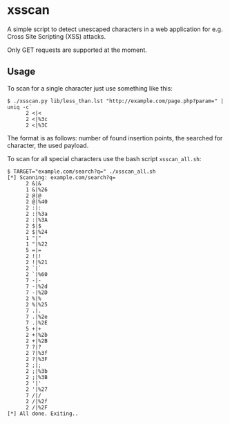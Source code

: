 # xsscan
A simple script to detect unescaped characters in a web application for e.g. Cross Site Scripting (XSS) attacks.

Only GET requests are supported at the moment.

## Usage
To scan for a single character just use something like this:

```
$ ./xsscan.py lib/less_than.lst "http://example.com/page.php?param=" | uniq -c`
      2 <|<
      2 <|%3c
      2 <|%3C 
```
The format is as follows: number of found insertion points, the searched for character, the used payload.

To scan for all special characters use the bash script `xsscan_all.sh`:

```
$ TARGET="example.com/search?q=" ./xsscan_all.sh
[*] Scanning: example.com/search?q=
      2 &|&
      1 &|%26
      2 @|@
      2 @|%40
      2 :|:
      2 :|%3a
      2 :|%3A
      2 $|$
      2 $|%24
      1 "|"
      1 "|%22
      5 =|=
      2 !|!
      2 !|%21
      2 `|`
      2 `|%60
      7 -|-
      7 -|%2d
      7 -|%2D
      2 %|%
      2 %|%25
      7 .|.
      7 .|%2e
      7 .|%2E
      5 +|+
      2 +|%2b
      2 +|%2B
      7 ?|?
      2 ?|%3f
      2 ?|%3F
      2 ;|;
      2 ;|%3b
      2 ;|%3B
      2 '|'
      2 '|%27
      7 /|/
      2 /|%2f
      2 /|%2F
[*] All done. Exiting..
```
